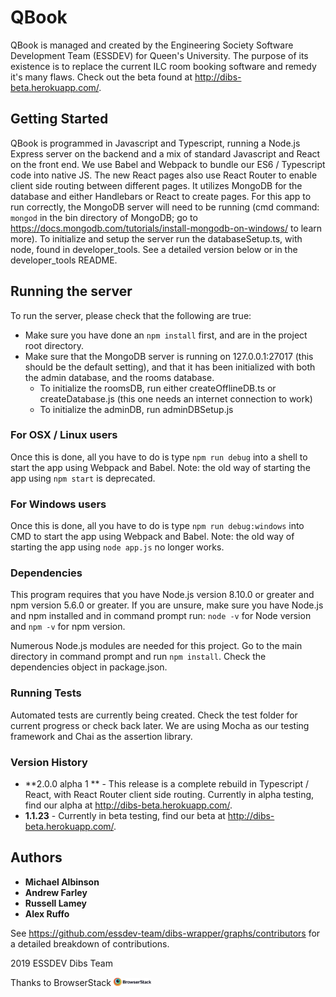 # QBook

QBook is managed and created by the Engineering Society Software Development Team (ESSDEV) for Queen's University. The purpose of its existence is to replace the current ILC room booking software and remedy it's many flaws. Check out the beta found at http://dibs-beta.herokuapp.com/.

## Getting Started

QBook is programmed in Javascript and Typescript, running a Node.js Express server on the backend and a mix of standard Javascript and React on the front end. We use Babel and Webpack to bundle our ES6 / Typescript code into native JS.  The new React pages also use React Router to enable client side routing between different pages.  It utilizes MongoDB for the database and either Handlebars or React to create pages. For this app to run correctly, the MongoDB server will need to be running (cmd command: `mongod` in the bin directory of MongoDB; go to https://docs.mongodb.com/tutorials/install-mongodb-on-windows/ to learn more). To initialize and setup the server run the databaseSetup.ts, with node, found in developer_tools. See a detailed version below or in the developer_tools README.

## Running the server

To run the server, please check that the following are true:
* Make sure you have done an `npm install` first, and are in the project root directory.
* Make sure that the MongoDB server is running on 127.0.0.1:27017 (this should be the default setting), and that it has been initialized with both the admin database, and the rooms database.
  * To initialize the roomsDB, run either createOfflineDB.ts or createDatabase.js (this one needs an internet connection to work)
  * To initialize the adminDB, run adminDBSetup.js

### For OSX / Linux users
Once this is done, all you have to do is type `npm run debug` into a shell to start the app using Webpack and Babel.  Note: the old way of starting the app using `npm start` is deprecated.

### For Windows users
Once this is done, all you have to do is type `npm run debug:windows` into CMD to start the app using Webpack and Babel.  Note: the old way of starting the app using `node app.js` no longer works.

### Dependencies

This program requires that you have Node.js version 8.10.0 or greater and npm version 5.6.0 or greater. If you are unsure, make sure you have Node.js and npm installed and in command prompt run: `node -v` for Node version and `npm -v` for npm version.

Numerous Node.js modules are needed for this project. Go to the main directory in command prompt and run `npm install`.
Check the dependencies object in package.json.

### Running Tests

Automated tests are currently being created. Check the test folder for current progress or check back later. We are using Mocha as our testing framework and Chai as the assertion library.

### Version History

* **2.0.0 alpha 1 ** - This release is a complete rebuild in Typescript / React, with React Router client side routing.  Currently in alpha testing, find our alpha at http://dibs-beta.herokuapp.com/.
* **1.1.23** - Currently in beta testing, find our beta at http://dibs-beta.herokuapp.com/.

## Authors

* **Michael Albinson**
* **Andrew Farley**
* **Russell Lamey**
* **Alex Ruffo**

See https://github.com/essdev-team/dibs-wrapper/graphs/contributors for a detailed breakdown of contributions.

2019 ESSDEV Dibs Team

Thanks to BrowserStack
<a href="https://browserstack.com"> <img src="archive/Browserstack-logo.png" width="12%"> </a>
